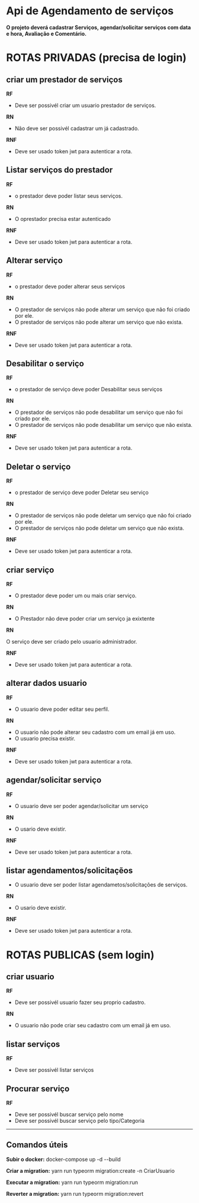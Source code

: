 # Api de Agendamento de serviços

**O projeto deverá cadastrar Serviços, agendar/solicitar serviços com data e hora, Avaliação e Comentário.**


# ROTAS PRIVADAS (precisa de login)

## criar um prestador de serviços

**RF**

* Deve ser possivél criar um usuario prestador de serviços.

**RN**

* Não deve ser possivél cadastrar um já cadastrado.

**RNF**

* Deve ser usado token jwt para autenticar a rota.


## Listar serviços do prestador

**RF** 

* o prestador deve poder listar seus serviços.


**RN**

* O oprestador precisa estar autenticado

**RNF**

* Deve ser usado token jwt para autenticar a rota.


## Alterar serviço

**RF** 

* o prestador deve poder alterar seus serviços


**RN**

* O prestador de serviços não pode alterar um serviço que não foi criado por ele.
* O prestador de serviços não pode alterar um serviço que não exista.


**RNF**

* Deve ser usado token jwt para autenticar a rota.


## Desabilitar o serviço

**RF**

* o prestador de serviço deve poder Desabilitar seus serviços

**RN**

* O prestador de serviços não pode desabilitar um serviço que não foi criado por ele.
* O prestador de serviços não pode desabilitar um serviço que não exista.


**RNF**

* Deve ser usado token jwt para autenticar a rota.


## Deletar o serviço

**RF**

* o prestador de serviço deve poder Deletar seu serviço


**RN**

* O prestador de serviços não pode deletar um serviço que não foi criado por ele.
* O prestador de serviços não pode deletar um serviço que não exista.


**RNF**

* Deve ser usado token jwt para autenticar a rota.


## criar serviço

**RF**

* O prestador deve poder um ou mais criar serviço.


**RN**

* O Prestador não deve poder criar um serviço ja exixtente


**RN**

O serviço deve ser criado pelo usuario administrador.

**RNF**

* Deve ser usado token jwt para autenticar a rota.


## alterar dados usuario

**RF**

* O usuario deve poder editar seu  perfil.

**RN**

* O usuario não pode alterar seu cadastro com um email já em uso.
* O usuario precisa existir.


**RNF**

* Deve ser usado token jwt para autenticar a rota.


## agendar/solicitar serviço

**RF**

* O usuario deve ser poder agendar/solicitar um serviço


**RN**

* O usario deve existir.


**RNF**

* Deve ser usado token jwt para autenticar a rota.


## listar agendamentos/solicitaçẽos

* O usuario deve ser poder listar agendametos/solicitações de serviços.


**RN**

* O usario deve existir.


**RNF**

* Deve ser usado token jwt para autenticar a rota.



# ROTAS PUBLICAS (sem login)

## criar usuario 

**RF**

* Deve ser possivél usuario fazer seu proprio cadastro.


**RN**

* O usuario não pode criar seu cadastro com um email já em uso.



## listar serviços 

**RF**

* Deve ser possivél listar serviços


##  Procurar serviço

**RF**

* Deve ser possivél buscar serviço pelo nome 
* Deve ser possivél buscar serviço pelo tipo/Categoria

----------------------------------------------------------------

## Comandos úteis

**Subir o docker:**
docker-compose up -d --build

**Criar a migration:**
yarn run typeorm migration:create -n CriarUsuario

**Executar a migration:**
yarn run typeorm migration:run

**Reverter a migration:**
yarn run typeorm migration:revert
